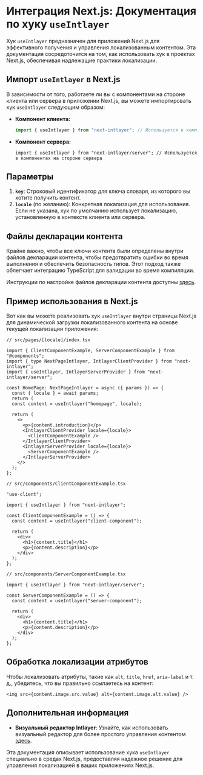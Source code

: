 # Интеграция Next.js: Документация по хуку `useIntlayer`

Хук `useIntlayer` предназначен для приложений Next.js для эффективного получения и управления локализованным контентом. Эта документация сосредоточится на том, как использовать хук в проектах Next.js, обеспечивая надлежащие практики локализации.

## Импорт `useIntlayer` в Next.js

В зависимости от того, работаете ли вы с компонентами на стороне клиента или сервера в приложении Next.js, вы можете импортировать хук `useIntlayer` следующим образом:

- **Компонент клиента:**

  ```javascript
  import { useIntlayer } from "next-intlayer"; // Используется в компонентах на стороне клиента
  ```

- **Компонент сервера:**

  ```tsx
  import { useIntlayer } from "next-intlayer/server"; // Используется в компонентах на стороне сервера
  ```

## Параметры

1. **`key`**: Строковый идентификатор для ключа словаря, из которого вы хотите получить контент.
2. **`locale`** (по желанию): Конкретная локализация для использования. Если не указана, хук по умолчанию использует локализацию, установленную в контексте клиента или сервера.

## Файлы декларации контента

Крайне важно, чтобы все ключи контента были определены внутри файлов декларации контента, чтобы предотвратить ошибки во время выполнения и обеспечить безопасность типов. Этот подход также облегчает интеграцию TypeScript для валидации во время компиляции.

Инструкции по настройке файлов декларации контента доступны [здесь](https://github.com/aymericzip/intlayer/blob/main/docs/ru/content_declaration/get_started.md).

## Пример использования в Next.js

Вот как вы можете реализовать хук `useIntlayer` внутри страницы Next.js для динамической загрузки локализованного контента на основе текущей локализации приложения:

```tsx
// src/pages/[locale]/index.tsx

import { ClientComponentExample, ServerComponentExample } from "@components";
import { type NextPageIntlayer, IntlayerClientProvider } from "next-intlayer";
import { useIntlayer, IntlayerServerProvider } from "next-intlayer/server";

const HomePage: NextPageIntlayer = async ({ params }) => {
  const { locale } = await params;
  return (
  const content = useIntlayer("homepage", locale);

  return (
    <>
      <p>{content.introduction}</p>
      <IntlayerClientProvider locale={locale}>
        <ClientComponentExample />
      </IntlayerClientProvider>
      <IntlayerServerProvider locale={locale}>
        <ServerComponentExample />
      </IntlayerServerProvider>
    </>
  );
};
```

```tsx
// src/components/ClientComponentExample.tsx

"use-client";

import { useIntlayer } from "next-intlayer";

const ClientComponentExample = () => {
  const content = useIntlayer("client-component");

  return (
    <div>
      <h1>{content.title}</h1>
      <p>{content.description}</p>
    </div>
  );
};
```

```tsx
// src/components/ServerComponentExample.tsx

import { useIntlayer } from "next-intlayer/server";

const ServerComponentExample = () => {
  const content = useIntlayer("server-component");

  return (
    <div>
      <h1>{content.title}</h1>
      <p>{content.description}</p>
    </div>
  );
};
```

## Обработка локализации атрибутов

Чтобы локализовать атрибуты, такие как `alt`, `title`, `href`, `aria-label` и т. д., убедитесь, что вы правильно ссылаетесь на контент:

```tsx
<img src={content.image.src.value} alt={content.image.alt.value} />
```

## Дополнительная информация

- **Визуальный редактор Intlayer**: Узнайте, как использовать визуальный редактор для более простого управления контентом [здесь](https://github.com/aymericzip/intlayer/blob/main/docs/ru/intlayer_editor.md).

Эта документация описывает использование хука `useIntlayer` специально в средах Next.js, предоставляя надежное решение для управления локализацией в ваших приложениях Next.js.
